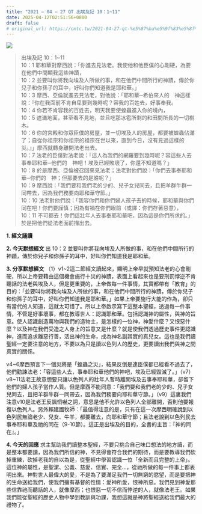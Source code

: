 ```yaml
---
title: "2021 – 04 – 27 QT 出埃及記 10：1~11"
date: 2025-04-12T02:51:56+0800
draft: false
# original_url: https://cmtc.tw/2021-04-27-qt-%e5%87%ba%e5%9f%83%e5%8f%8a%e8%a8%98-10%ef%bc%9a111
---
```


![](/images/qt.jpg)
> 出埃及記 10：1\~11  
> 10：1 耶和華對摩西說：「你進去見法老。我使他和他臣僕的心剛硬，為要在他們中間顯我這些神蹟，  
> 10：2 並要叫你將我向埃及人所做的事，和在他們中間所行的神蹟，傳於你兒子和你孫子的耳中，好叫你們知道我是耶和華。」  
> 10：3 摩西、亞倫就進去見法老，對他說：「耶和華─希伯來人的　神這樣說：『你在我面前不肯自卑要到幾時呢？容我的百姓去，好事奉我。  
> 10：4 你若不肯容我的百姓去，明天我要使蝗蟲進入你的境內，  
> 10：5 遮滿地面，甚至看不見地，並且吃那冰雹所剩的和田間所長的一切樹木。  
> 10：6 你的宮殿和你眾臣僕的房屋，並一切埃及人的房屋，都要被蝗蟲佔滿了；自從你祖宗和你祖宗的祖宗在世以來，直到今日，沒有見過這樣的災。』」摩西就轉身離開法老出去。  
> 10：7 法老的臣僕對法老說：「這人為我們的網羅要到幾時呢？容這些人去事奉耶和華─他們的　神吧！埃及已經敗壞了，你還不知道嗎？」  
> 10：8 於是摩西、亞倫被召回來見法老；法老對他們說：「你們去事奉耶和華─你們的　神；但那要去的是誰呢？」  
> 10：9 摩西說：「我們要和我們老的少的、兒子女兒同去，且把羊群牛群一同帶去，因為我們務要向耶和華守節。」  
> 10：10 法老對他們說：「我容你們和你們婦人孩子去的時候，耶和華與你們同在吧！你們要謹慎；因為有禍在你們眼前（或譯：你們存著惡意），  
> 10：11 不可都去！你們這壯年人去事奉耶和華吧，因為這是你們所求的。」於是把他們從法老面前攆出去。

**1. 經文誦讀**

**2.  今天默想經文**
出 10：2 並要叫你將我向埃及人所做的事，和在他們中間所行的神蹟，傳於你兒子和你孫子的耳中，好叫你們知道我是耶和華。

**3. 分享默想經文**
（1）v1\~2這二節經文讀起來，顯明上帝早就預知法老的心會剛硬，所以上帝要藉由這個機會施行十災的神蹟，表面上看起來也是要刑罰悖逆不肯聽話的法老與埃及人，但是更重要的，上帝做每一件事情，其實都帶有「教育」的目的：「並要叫你將我向埃及人所做的事，和在他們中間所行的神蹟，傳於你兒子和你孫子的耳中，好叫你們知道我是耶和華。」如果上帝要施行大能的作為，卻只有當代的人知道，這就太可惜了。所以上帝啟示寫下這整本聖經，透過每一件事情，不管是好事壞事，都在教導世人：認識耶和華。包括認識神的屬性，與神的旨意。使人認識創造萬物與我們的造物主，是怎樣的一位神，神愛什麼？又恨惡什麼？以及神在我們受造之人身上的旨意又是什麼？就是使我們透過歷史事件更認識神，進而追求離惡行善，活出神的生命，成為神名副其實的真兒女。這也是我們讀聖經一定要注意的地方，不要以為只是讀以色列人的歷史，更要讀出我們與神之間真實的關係。

v4\~6摩西預言下一個災將是「蝗蟲之災」，結果反倒是連臣僕都已經看不過去了，他們勸諫法老：「容這些人去，事奉耶和華他們的神吧，埃及已經毀滅了。」（v7）v8\~11法老王故意想要只讓以色列人的壯年人暫時離開埃及去事奉耶和華，卻留下他們的婦人孩子當作人質。但是摩西不能同意：「我們要和我們老的少的、兒子女兒同去，且把羊群牛群一同帶去，因為我們務要向耶和華守節。」（v9）這裏我們注意v10是法老王反諷恫嚇之詞，意思是他不允許以色列人全部離開，否則他要報復以色列人。另外賴建國牧師：「最值得注意的是，只有在這一次摩西明確說到以色列民無論老少、兒女、牛羊，都要離去，向耶和華守節；且法老說到以色列民去事奉耶和華及祂的同在（9-10節）。這正是出埃及的目的，全書的主旨：『神的同在』。」

**4. 今天的回應**
求主幫助我們讀整本聖經，不要只挑合自己味口想法的地方讀，而是整本都要讀，因為我們所信的神，不見得會符合我們的期待，而是要教導我們砍掉重練，砍掉老我的自以為是，從聖經中學習認識一位「全新而且完整的上帝」。這位神的屬性，是聖潔、公義、慈愛、信實、完全…，從祂所做的每一件事上都表明出來。神對世人最偉大的愛，不是為了要滿足我們一切無窮的慾望，而是要把神的生命送給我們，使我們擁有基督的性情：愛神所愛，恨神所惡。我們見到神愛那些信靠祂而聽話的人，就像摩西；也恨惡一切不信而悖逆的人，就像法老王。如果我們能從聖經的歷史人物中學到教訓與功課，我想這就是神將聖經送給我們最大的禮物了。
